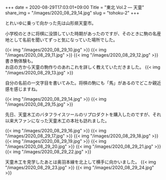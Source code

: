 +++
date  = 2020-08-29T17:03:01+09:00
Title = "東北 Vol.2 ― 天童"
share_img = "/images/2020_08_29_14.jpg"
slug = "tohoku-2"
+++

とれいゆに乗って向かった先は山形県天童市。

小学校のときに将棋に没頭していた時期があったのですが、そのときに駒の名産地として名前を聞いてずっと気になっていた場所でした。

{{< img "/images/2020_08_29_10.jpg" >}}
{{< img "/images/2020_08_29_11.jpg" >}}
{{< img "/images/2020_08_29_12.jpg" >}}
書き駒体験も。<br>
お店の方から天童の駒作りのあれこれを詳しく教えていただきました。
{{< img "/images/2020_08_29_13.jpg" >}}
<p class="caption">自分の名前の一文字目を書いてみた。将棋の駒にも「馬」があるのでどこか親近感を感じますね。</p>
{{< img "/images/2020_08_29_14.jpg" >}}
{{< img "/images/2020_08_29_15.jpg" >}}

先日、天童木工のバタフライスツールのリプロダクトを購入したのですが、それ以来大ファンになった天童木工の本社も訪れました。

{{< img "/images/2020_08_29_16.jpg" >}}
{{< img "/images/2020_08_29_17.jpg" >}}
{{< img "/images/2020_08_29_18.jpg" >}}
{{< img "/images/2020_08_29_19.jpg" >}}
{{< img "/images/2020_08_29_20.jpg" >}}
{{< img "/images/2020_08_29_21.jpg" >}}
{{< img "/images/2020_08_29_22.jpg" >}}

天童木工を見学したあとは奥羽本線を北上して横手に向かいました。
{{< img "/images/2020_08_29_23.jpg" >}}
{{< img "/images/2020_08_29_24.jpg" >}} 